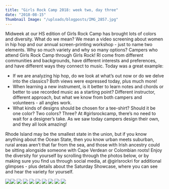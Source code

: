 ```yaml
---
title: "Girls Rock Camp 2018: week two, day three"
date: "2018-08-15"
Thumbnail Image: "/uploads/blogposts/IMG_2857.jpg"
---
```


Midweek at our HS edition of Girls Rock Camp has brought lots of colors and diversity. What do we mean? We mean a video screening about women in hip hop and our annual screen-printing workshop - just to name two elements. Why so much variety and why so many options? Campers who attend Girls Rock Camp through Girls Rock! RI come from different communities and backgrounds, have different interests and preferences, and have different ways they connect to music. Today was a great example:

- If we are analyzing hip hop, do we look at what’s out now or do we delve into the classics? Both views were expressed today, plus much more!
- When learning a new instrument, is it better to learn notes and chords or better to use recorded music as a starting point? Different instructor, different approach, but what we know from both campers and volunteers - all angles work.
- What kinds of designs should be chosen for a tee-shirt? Should it be one color? Two colors? Three? At #girlsrockcamp, there’s no need to wait for a designer’s take. As we saw today campers design their own, and they all look amazing!

Rhode Island may be the smallest state in the union, but if you know anything about the Ocean State, then you know urban meets suburban, rural areas aren’t that far from the sea, and those with Irish ancestry could be sitting alongside someone with Cape Verdean or Colombian roots! Enjoy the diversity for yourself by scrolling through the photos below, or by making sure you find us through social media, at @girlsrockri for additional glimpses - plus details about the Saturday Showcase, where you can see and hear the variety for yourself.

![](/uploads/blogposts/IMG_2831-300x200.jpg)![](/uploads/blogposts/IMG_2827-300x200.jpg) ![](/uploads/blogposts/IMG_2830-300x200.jpg) ![](/uploads/blogposts/IMG_2883-300x200.jpg) ![](/uploads/blogposts/IMG_2833-300x200.jpg) ![](/uploads/blogposts/IMG_2849-300x200.jpg) ![](/uploads/blogposts/IMG_2857-300x200.jpg) ![](/uploads/blogposts/IMG_2882-300x200.jpg) ![](/uploads/blogposts/IMG_2861-300x200.jpg) ![](/uploads/blogposts/IMG_2865-300x200.jpg)
